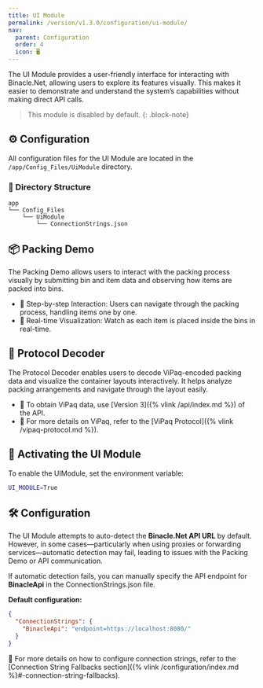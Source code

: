 ```yaml
---
title: UI Module
permalink: /version/v1.3.0/configuration/ui-module/
nav:
  parent: Configuration
  order: 4
  icon: 🖥️
---
```


The UI Module provides a user-friendly interface for interacting with Binacle.Net, allowing users to explore its features visually. This makes it easier to demonstrate and understand the system’s capabilities without making direct API calls.

> This module is disabled by default.
{: .block-note}

## ⚙️ Configuration
All configuration files for the UI Module are located in the `/app/Config_Files/UiModule` directory.

### 📑 Directory Structure
```text
app
└── Config_Files
    └── UiModule
        └── ConnectionStrings.json
```

## 📦 Packing Demo
The Packing Demo allows users to interact with the packing process visually by submitting bin and item data and observing how items are packed into bins.

- 🔹 Step-by-step Interaction: Users can navigate through the packing process, handling items one by one.
- 🔹 Real-time Visualization: Watch as each item is placed inside the bins in real-time.

## 📜 Protocol Decoder
The Protocol Decoder enables users to decode ViPaq-encoded packing data and visualize the container layouts interactively. It helps analyze packing arrangements and navigate through the layout easily.

- 📌 To obtain ViPaq data, use [Version 3]({% vlink /api/index.md %}) of the API.
- 📖 For more details on ViPaq, refer to the [ViPaq Protocol]({% vlink /vipaq-protocol.md %}).

## 🔧 Activating the UI Module
To enable the UIModule, set the environment variable:
```bash
UI_MODULE=True
```

## 🛠️ Configuration
The UI Module attempts to auto-detect the **Binacle.Net API URL** by default. However, in some cases—particularly when using proxies or forwarding services—automatic detection may fail, leading to issues with the Packing Demo or API communication.

If automatic detection fails, you can manually specify the API endpoint for **BinacleApi** in the ConnectionStrings.json file.

**Default configuration:**
```json
{
  "ConnectionStrings": {
    "BinacleApi": "endpoint=https://localhost:8080/"
  }
}
```

🔗 For more details on how to configure connection strings, refer to the [Connection String Fallbacks section]({% vlink /configuration/index.md %}#-connection-string-fallbacks).

